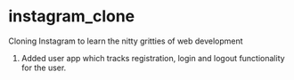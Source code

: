 # instagram_clone
Cloning Instagram to learn the nitty gritties of web development

1. Added user app which tracks registration, login and logout functionality for the user.

